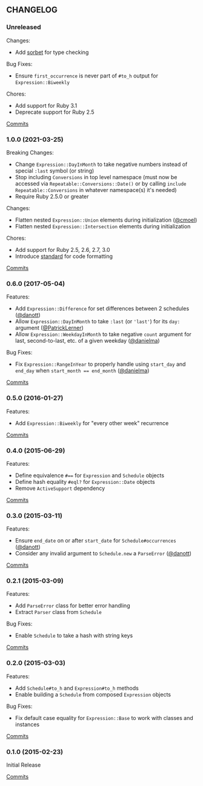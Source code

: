 ## CHANGELOG

### Unreleased

Changes:

* Add [sorbet](https://sorbet.org) for type checking

Bug Fixes:

* Ensure `first_occurrence` is never part of `#to_h` output for `Expression::Biweekly`

Chores:

* Add support for Ruby 3.1
* Deprecate support for Ruby 2.5

[Commits](https://github.com/molawson/repeatable/compare/v1.0.0...main)

### 1.0.0 (2021-03-25)

Breaking Changes:

* Change `Expression::DayInMonth` to take negative numbers instead of special `:last` symbol (or string)
* Stop including `Conversions` in top level namespace (must now be accessed via `Repeatable::Conversions::Date()` or by calling `include Repeatable::Conversions` in whatever namespace(s) it's needed)
* Require Ruby 2.5.0 or greater

Changes:

* Flatten nested `Expression::Union` elements during initialization ([@cmoel][])
* Flatten nested `Expression::Intersection` elements during initialization

Chores:

* Add support for Ruby 2.5, 2.6, 2.7, 3.0
* Introduce [standard](https://github.com/testdouble/standard) for code formatting

[Commits](https://github.com/molawson/repeatable/compare/v0.6.0...v1.0.0)


### 0.6.0 (2017-05-04)

Features:

* Add `Expression::Difference` for set differences between 2 schedules ([@danott][])
* Allow `Expression::DayInMonth` to take `:last` (or `'last'`) for its `day:` argument ([@PatrickLerner][])
* Allow `Expression::WeekdayInMonth` to take negative `count` argument for last, second-to-last, etc. of a given weekday ([@danielma][])

Bug Fixes:

* Fix `Expression::RangeInYear` to properly handle using `start_day` and `end_day` when `start_month == end_month` ([@danielma][])

[Commits](https://github.com/molawson/repeatable/compare/v0.5.0...v0.6.0)

### 0.5.0 (2016-01-27)

Features:

* Add `Expression::Biweekly` for "every other week" recurrence

[Commits](https://github.com/molawson/repeatable/compare/v0.4.0...v0.5.0)

### 0.4.0 (2015-06-29)

Features:

* Define equivalence `#==` for `Expression` and `Schedule` objects
* Define hash equality `#eql?` for `Expression::Date` objects
* Remove `ActiveSupport` dependency

[Commits](https://github.com/molawson/repeatable/compare/v0.3.0...v0.4.0)

### 0.3.0 (2015-03-11)

Features:

* Ensure `end_date` on or after `start_date` for `Schedule#occurrences` ([@danott][])
* Consider any invalid argument to `Schedule.new` a `ParseError` ([@danott][])

[Commits](https://github.com/molawson/repeatable/compare/v0.2.1...v0.3.0)

### 0.2.1 (2015-03-09)

Features:

* Add `ParseError` class for better error handling
* Extract `Parser` class from `Schedule`

Bug Fixes:

* Enable `Schedule` to take a hash with string keys

[Commits](https://github.com/molawson/repeatable/compare/v0.2.0...v0.2.1)

### 0.2.0 (2015-03-03)

Features:

* Add `Schedule#to_h` and `Expression#to_h` methods
* Enable building a `Schedule` from composed `Expression` objects

Bug Fixes:

* Fix default case equality for `Expression::Base` to work with classes and instances

[Commits](https://github.com/molawson/repeatable/compare/v0.1.0...v0.2.0)

### 0.1.0 (2015-02-23)

Initial Release

[Commits](https://github.com/molawson/repeatable/compare/531d40c...v0.1.0)


[@danott]: https://github.com/danott
[@PatrickLerner]: https://github.com/PatrickLerner
[@danielma]: https://github.com/danielma
[@cmoel]: https://github.com/cmoel
